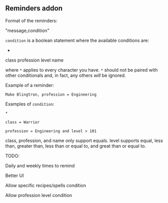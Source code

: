 ## Reminders addon

Format of the reminders:

"message,condition"

`condition` is a boolean statement where the available conditions are:

*
class
profession
level
name

where `*` applies to every character you have.  `*` should not be paired with other conditionals and, in fact, any others _will_ be ignored.

Example of a reminder:

    Make Blingtron, profession = Engineering

Examples of `condition`:

    *

    class = Warrior

    profession = Engineering and level > 101


class, profession, and name only support equals.  level supports equal, less than, greater than, less than or equal to, and great than or equal to.


TODO:

Daily and weekly times to remind

Better UI

Allow specific recipes/spells condition

Allow profession level condition
